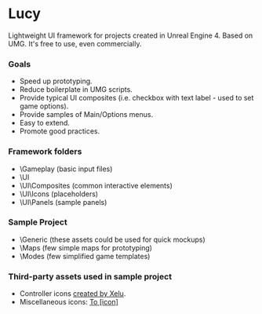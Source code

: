 # Lucy

Lightweight UI framework for projects created in Unreal Engine 4. 
Based on UMG. It's free to use, even commercially.

### Goals
* Speed up prototyping.
* Reduce boilerplate in UMG scripts.
* Provide typical UI composites (i.e. checkbox with text label - used to set game options). 
* Provide samples of Main/Options menus.
* Easy to extend.
* Promote good practices.

### Framework folders
* \Gameplay (basic input files)
* \UI 
* \UI\Composites (common interactive elements)
* \UI\Icons (placeholders)
* \UI\Panels (sample panels)

### Sample Project
* \Generic (these assets could be used for quick mockups)
* \Maps (few simple maps for prototyping) 
* \Modes (few simplified game templates)

### Third-party assets used in sample project
* Controller icons [created by Xelu](http://opengameart.org/content/free-keyboard-and-controllers-prompts-pack).
* Miscellaneous icons:  [To [icon]](http://www.toicon.com/about)
